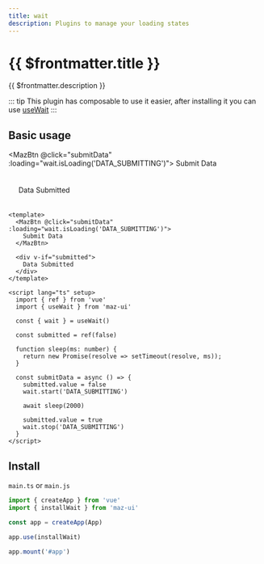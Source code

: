 ```yaml
---
title: wait
description: Plugins to manage your loading states
---
```


# {{ $frontmatter.title }}

{{ $frontmatter.description }}

::: tip
This plugin has composable to use it easier, after installing it you can use [useWait](./../composables/use-wait.md)
:::

## Basic usage

<MazBtn @click="submitData" :loading="wait.isLoading('DATA_SUBMITTING')">
  Submit Data
</MazBtn>
<br />

<div v-if="submitted" style="padding: 20px; background-color: var(--maz-color-bg-light); border-radius: 10px; margin-top: 1rem;">
  Data Submitted
</div>

```vue
<template>
  <MazBtn @click="submitData" :loading="wait.isLoading('DATA_SUBMITTING')">
    Submit Data
  </MazBtn>

  <div v-if="submitted">
    Data Submitted
  </div>
</template>

<script lang="ts" setup>
  import { ref } from 'vue'
  import { useWait } from 'maz-ui'

  const { wait } = useWait()

  const submitted = ref(false)

  function sleep(ms: number) {
    return new Promise(resolve => setTimeout(resolve, ms));
  }

  const submitData = async () => {
    submitted.value = false
    wait.start('DATA_SUBMITTING')

    await sleep(2000)

    submitted.value = true
    wait.stop('DATA_SUBMITTING')
  }
</script>
```

<script lang="ts" setup>
  import { ref } from 'vue'
  import { useWait } from 'maz-ui'

  const { wait } = useWait()

  const submitted = ref(false)

  function sleep(ms: number) {
    return new Promise(resolve => setTimeout(resolve, ms));
  }

  const submitData = async () => {
    submitted.value = false
    wait.start('DATA_SUBMITTING')

    await sleep(2000)

    submitted.value = true
    wait.stop('DATA_SUBMITTING')
  }
</script>

## Install

`main.ts` or `main.js`

```ts
import { createApp } from 'vue'
import { installWait } from 'maz-ui'

const app = createApp(App)

app.use(installWait)

app.mount('#app')
```
